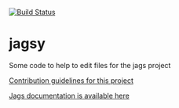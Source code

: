 [![Build Status](https://travis-ci.org/opcoach/jagsy.svg?branch=master)](https://travis-ci.org/opcoach/jagsy)


# jagsy
Some code to help to edit files for the jags project

[Contribution guidelines for this project](../CONTRIBUTING.md)

[Jags documentation is available here](manual/jags_user_manual.pdf)

